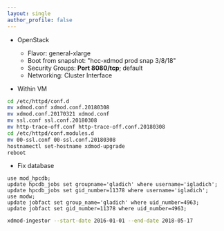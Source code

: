 ```yaml
---
layout: single
author_profile: false
---
```


- OpenStack
  - Flavor: general-xlarge
  - Boot from snapshot: "hcc-xdmod prod snap 3/8/18"
  - Security Groups: **Port 8080/tcp**; default
  - Networking: Cluster Interface

- Within VM
```bash
cd /etc/httpd/conf.d
mv xdmod.conf xdmod.conf.20180308
mv xdmod.conf.20170321 xdmod.conf
mv ssl.conf ssl.conf.20180308
mv http-trace-off.conf http-trace-off.conf.20180308
cd /etc/httpd/conf.modules.d
mv 00-ssl.conf 00-ssl.conf.20180308
hostnamectl set-hostname xdmod-upgrade
reboot
```

- Fix database
```mysql
use mod_hpcdb;
update hpcdb_jobs set groupname='gladich' where username='igladich';
update hpcdb_jobs set gid_number=11378 where username='igladich';
use modw;
update jobfact set group_name='gladich' where uid_number=4963;
update jobfact set gid_number=11378 where uid_number=4963;
```
```bash
xdmod-ingestor --start-date 2016-01-01 --end-date 2018-05-17
```
